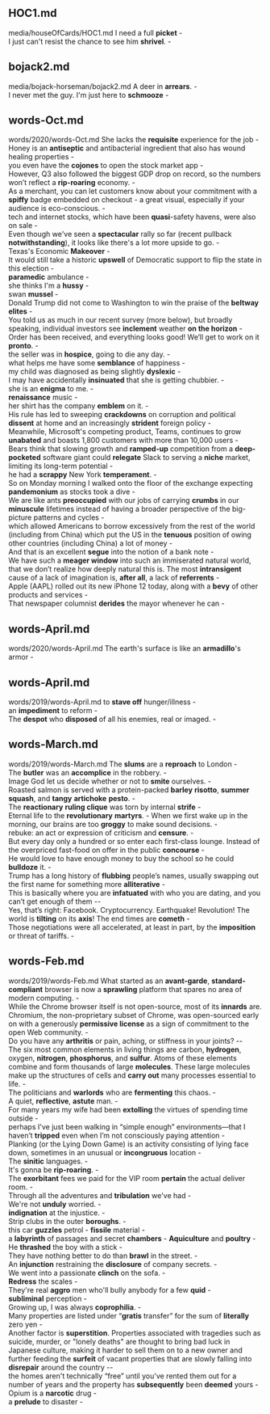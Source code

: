 ## HOC1.md ## 
media/houseOfCards/HOC1.md
I need a full **picket** -  
I just can't resist the chance to see him **shrivel**. -  

## bojack2.md ## 
media/bojack-horseman/bojack2.md
A deer in **arrears**. -  
I never met the guy. I'm just here to **schmooze** -  

## words-Oct.md ## 
words/2020/words-Oct.md
She lacks the **requisite** experience for the job -  
Honey is an **antiseptic** and antibacterial ingredient that also has wound healing properties -  
you even have the **cojones** to open the stock market app -  
However, Q3 also followed the biggest GDP drop on record, so the numbers won’t reflect a **rip-roaring** economy. -  
As a merchant, you can let customers know about your commitment with a **spiffy** badge embedded on checkout - a great visual, especially if your audience is eco-conscious. -  
tech and internet stocks, which have been **quasi**-safety havens, were also on sale -  
Even though we've seen a **spectacular** rally so far (recent pullback **notwithstanding**), it looks like there's a lot more upside to go. -  
Texas's Economic **Makeover** -  
It would still take a historic **upswell** of Democratic support to flip the state in this election -  
**paramedic** ambulance -  
she thinks I'm a **hussy** -  
swan **mussel** -  
Donald Trump did not come to Washington to win the praise of the **beltway elites** -  
You told us as much in our recent survey (more below), but broadly speaking, individual investors see **inclement** weather **on the horizon** -  
Order has been received, and everything looks good! We’ll get to work on it **pronto**. -  
the seller was in **hospice**, going to die any day. -  
what helps me have some **semblance** of happiness -  
my child was diagnosed as being slightly **dyslexic** -  
I may have accidentally **insinuated** that she is getting chubbier. -  
she is an **enigma** to me. -  
**renaissance** music -   
her shirt has the company **emblem** on it. -  
His rule has led to sweeping **crackdowns** on corruption and political **dissent** at home and an increasingly **strident** foreign policy -  
Meanwhile, Microsoft's competing product, Teams, continues to grow **unabated** and boasts 1,800 customers with more than 10,000 users -  
Bears think that slowing growth and **ramped-up** competition from a **deep-pocketed** software giant could **relegate** Slack to serving a **niche** market, limiting its long-term potential -  
he had a **scrappy** New York **temperament**. -  
So on Monday morning I walked onto the floor of the exchange expecting **pandemonium** as stocks took a dive -  
We are like ants **preoccupied** with our jobs of carrying **crumbs** in our **minuscule** lifetimes instead of having a broader perspective of the big-picture patterns and cycles -  
which allowed Americans to borrow excessively from the rest of the world (including from China) which put the US in the **tenuous** position of owing other countries (including China) a lot of money -  
And that is an excellent **segue** into the notion of a bank note -  
We have such a **meager window** into such an immiserated natural world, that we don’t realize how deeply natural this is. The most **intransigent** cause of a lack of imagination is, **after all**, a lack of **referrents** -  
Apple (AAPL) rolled out its new iPhone 12 today, along with a **bevy** of other products and services -  
That newspaper columnist **derides** the mayor whenever he can -   

## words-April.md ## 
words/2020/words-April.md
The earth's surface is like an **armadillo**'s armor -  

## words-April.md ## 
words/2019/words-April.md
to **stave off** hunger/illness -  
an **impediment** to reform -  
The **despot** who **disposed** of all his enemies, real or imaged. -  

## words-March.md ## 
words/2019/words-March.md
The **slums** are a **reproach** to London -   
The **butler** was an **accomplice** in the robbery. -  
Image God let us decide whether or not to **smite** ourselves. -   
Roasted salmon is served with a protein-packed **barley** **risotto**, **summer squash**, and **tangy** **artichoke** **pesto**. -  
The **reactionary** **ruling clique** was torn by internal **strife** -  
Eternal life to the **revolutionary** **martyrs**.  - 
When we first wake up in the morning, our brains are too **groggy** to make sound decisions. -  
rebuke: an act or expression of criticism and **censure**. -  
But every day only a hundred or so enter each first-class lounge. Instead of the overpriced fast-food on offer in the public **concourse** -  
He would love to have enough money to buy the school so he could **bulldoze** it. -  
Trump has a long history of **flubbing** people’s names, usually swapping out the first name for something more **alliterative** -  
This is basically where you are **infatuated** with who you are dating, and you can’t get enough of them --  
Yes, that’s right: Facebook. Cryptocurrency. Earthquake! Revolution! The world is **tilting** on its **axis**! The end times are **cometh** -  
Those negotiations were all accelerated, at least in part, by the **imposition** or threat of tariffs. -  

## words-Feb.md ## 
words/2019/words-Feb.md
What started as an **avant-garde**, **standard-compliant** browser is now a **sprawling** platform that spares no area of modern computing. -   
While the Chrome browser itself is not open-source, most of its **innards** are. Chromium, the non-proprietary subset of Chrome, was open-sourced early on with a generously **permissive license** as a sign of commitment to the open Web community. -  
Do you have any **arthritis** or pain, aching, or stiffness in your joints? --  
The six most common elements in living things are carbon, **hydrogen**, oxygen, **nitrogen**, **phosphorus**, and **sulfur**. Atoms of these elements combine and form thousands of large **molecules**. These large molecules make up the structures of cells and **carry out** many processes essential to life. -   
The politicians and **warlords** who are **fermenting** this chaos. -   
A quiet, **reflective**, **astute** man. -   
For many years my wife had been **extolling** the virtues of spending time outside -   
perhaps I've just been walking in “simple enough” environments—that I haven’t **tripped** even when I’m not consciously paying attention -    
Planking (or the Lying Down Game) is an activity consisting of lying face down, sometimes in an unusual or **incongruous** location -  
The **sinitic** languages. -   
It's gonna be **rip-roaring**. -   
The **exorbitant** fees we paid for the VIP room **pertain** the actual deliver room. -   
Through all the adventures and **tribulation** we've had -  
We're not **unduly** worried. -   
**indignation** at the injustice. -   
Strip clubs in the outer **boroughs**. -   
this car **guzzles** petrol - 
**fissile** material -   
a **labyrinth** of passages and secret **chambers** - 
**Aquiculture** and **poultry** - 
He **thrashed** the boy with a stick -  
They have nothing better to do than **brawl** in the street. -   
An **injunction** restraining the **disclosure** of company secrets. -   
We went into a passionate **clinch** on the sofa. -   
**Redress** the scales -  
They're real **aggro** men who'll bully anybody for a few **quid** -   
**subliminal** perception -   
Growing up, I was always **coprophilia**. -   
Many properties are listed under “**gratis** transfer” for the sum of **literally** zero yen -   
Another factor is **superstition**. Properties associated with tragedies such as suicide, murder, or "lonely deaths" are thought to bring bad luck in Japanese culture, making it harder to sell them on to a new owner and further feeding the **surfeit** of vacant properties that are slowly falling into **disrepair** around the country --    
the homes aren't technically “free” until you've rented them out for a number of years and the property has **subsequently** been **deemed** yours - 
Opium is a **narcotic** drug -  
a **prelude** to disaster -  

